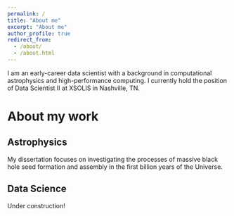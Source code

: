 ```yaml
---
permalink: /
title: "About me"
excerpt: "About me"
author_profile: true
redirect_from: 
  - /about/
  - /about.html
---
```


I am an early-career data scientist with a background in computational astrophysics and high-performance computing.  I currently hold the position of Data Scientist II at XSOLIS in Nashville, TN.

About my work
======

Astrophysics
------
My dissertation focuses on investigating the processes of massive black hole seed formation and assembly in the first billion years of the Universe.

Data Science
------
Under construction!